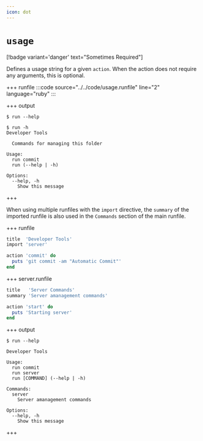 ```yaml
---
icon: dot
---
```


# `usage`

[!badge variant='danger' text="Sometimes Required"]

Defines a usage string for a given `action`. When the action does not require
any arguments, this is optional.

+++ runfile
:::code source="../../code/usage.runfile" line="2" language="ruby" :::

<!-- ```ruby #3
title  'Developer Tools'

usage  '[NOTE --production]'
option '--production', 'Deploy to production instead of stage'
action 'deploy' do |args|
  note = args['NOTE'] 

  if args['--production']
    puts "Deploying to production (#{note})"
  else
    puts "Deploying to stage (#{note})"
  end
end
``` -->

+++ output
```shell
$ run --help

$ run -h
Developer Tools

  Commands for managing this folder

Usage:
  run commit
  run (--help | -h)

Options:
  --help, -h
    Show this message
```
+++

When using multiple runfiles with the `import` directive, the `summary` of the
imported runfile is also used in the `Commands` section of the main runfile.

+++ runfile
```ruby #2
title  'Developer Tools'
import 'server'

action 'commit' do
  puts 'git commit -am "Automatic Commit"'
end
```

+++ server.runfile
```ruby #2
title   'Server Commands'
summary 'Server amanagement commands'

action 'start' do
  puts 'Starting server'
end
```

+++ output
```shell Output
$ run --help

Developer Tools

Usage:
  run commit
  run server
  run [COMMAND] (--help | -h)

Commands:
  server
    Server amanagement commands

Options:
  --help, -h
    Show this message
```
+++